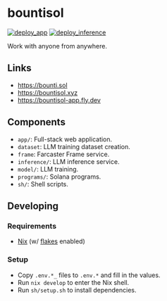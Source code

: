 # bountisol

[![deploy_app](https://github.com/mvkvc/bountisol/actions/workflows/deploy_app.yml/badge.svg)](https://github.com/mvkvc/bountisol/actions/workflows/deploy_app.yml)
[![deploy_inference](https://github.com/mvkvc/bountisol/actions/workflows/deploy_inference.yml/badge.svg)](https://github.com/mvkvc/bountisol/actions/workflows/deploy_inference.yml)

Work with anyone from anywhere.

## Links

- https://bounti.sol
- https://bountisol.xyz
- https://bountisol-app.fly.dev

## Components

- `app/`: Full-stack web application.
- `dataset`: LLM training dataset creation.
- `frame`: Farcaster Frame service.
- `inference/`: LLM inference service.
- `model/`: LLM training.
- `programs/`: Solana programs.
- `sh/`: Shell scripts.

## Developing

### Requirements

- [Nix](https://nixos.org/download.html) (w/ [flakes](https://nixos.wiki/wiki/Flakes) enabled)

### Setup

- Copy `.env.*_` files to `.env.*` and fill in the values.
- Run `nix develop` to enter the Nix shell.
- Run `sh/setup.sh` to install dependencies.
